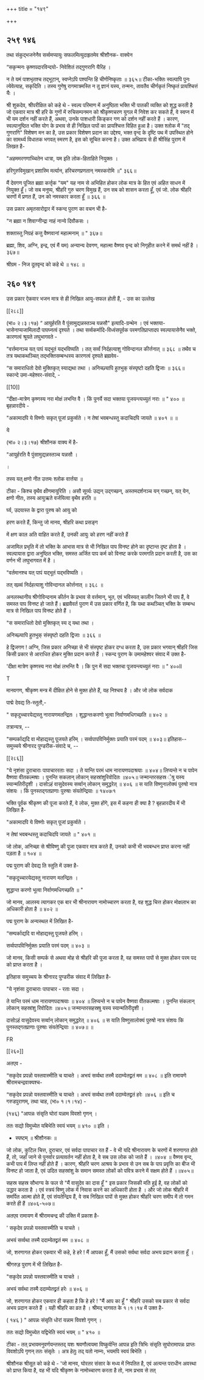 +++
title = "१४९"

+++


## २५९ १४६
तथा संकुद्भजनेनैव सर्व्वमप्यायुः सफलमित्युदाहृतमेव श्रीशौनक- वाक्येन 

“सकृन्मनः कृष्णपदारविन्दयो- निवेशितं तद्गुणरागि यैरिह । 

न ते यमं पाशभृतश्च तद्भूटान्, स्वप्नेऽपि पश्यन्ति हि चीर्णनिष्कृताः ॥ ३६५॥ टीका-भक्तिः स्वल्पापि पुनः त्येवेत्याह, सकृदिति । तस्य गुणेषु रागमात्रमस्ति न तु ज्ञानं यस्य, तन्मनः, तावतैव चीर्णकृतं निष्कृतं प्रायश्चित्तं यैः । 

श्री शुकदेव, श्रीपरीक्षित को कहे थे - स्वल्प परिमाण में अनुष्ठिता भक्ति भी पातकी व्यक्ति को शुद्ध करती है जो एकवार मात्र श्री हरि के गुणों में रुचिसम्पनमन को श्रीकृष्णचरण युगल में निवेश कर सकते हैं, वे स्वप्न में भी यम दर्शन नहीं करते हैं, अथवा, उनके पाशधारी किङ्कर गण को दर्शन नहीं करते हैं । कारण, स्वल्पानुष्ठित भक्ति योग के प्रभाव से ही निखिल पापों का प्रायश्चित्त विहित हुआ है। उक्त श्लोक में "तद् गुणरागि" विशेषण मन का है, उस प्रकार विशेषण प्रदान का उद्देश्य, भक्त वृन्द के दृष्टि पथ में उपस्थित होने का सामर्थ्य विधातक भगवत् स्मरण है, इस को सूचित करना है। उक्त अभिप्राय से ही श्रीसिंह पुराण में लिखत है- 

"अहममरगणाच्चितेन धात्रा, यम इति लोक-हिताहिते नियुक्तः । 

हरिगुरुविमुखान् प्रशास्मि मर्त्यान, हरिचरणप्रणतान् नमस्करोमि ॥" ३६६॥ 

मैं देवगण पूजित ब्रह्मा कर्त्तृक "यम" यह नाम से अभिहित होकर लोक मात्र के हित एवं अहित साधन में नियुक्त हूँ। जो सब मनुष्य, श्रीहरि गुरु चरण विमुख हैं, उन सब को शासन करता हूँ, एवं जो. लोक श्रीहरि चरणों में प्रणत हैं, उन को नमस्कार करता हूँ ॥ ३६६ ॥ 

उस प्रकार अमृतसारोद्वार में स्कन्द पुराण का वचन भी है- 

"न ब्रह्मा न शिवाग्नीन्द्रा नाहं नान्ये दिवौकसः । 

शक्तास्तु निग्रहं कत्तु वैष्णवानां महात्मनाम् ॥ " ३६७॥ 

ब्रह्मा, शिव, अग्नि, इन्द्र, एवं मैं यम) अन्यान्य देवगण, महात्मा वैष्णव वृन्द को निगृहीत करने में समर्थ नहीं है । ३६७॥ 

श्रीग्रम - निज दूतवृन्द को कहे थे ॥ १४८ ॥ 


## २६० १४९
उस प्रकार ऐकवार भजन मात्र से ही निखिल आयु-सफल होती हैं, - उस का उल्लेख 

[[२८८]] 

(भा० २।३।१७) “ आयुर्हरति वै पुंसामुद्यन्नस्तञ्च यन्नसौ" इत्यादि-ग्रन्थेन । एवं भक्तया- भासेनाप्यजामिलादौ पापघ्नत्वं दृश्यते । तथा सर्व्वकर्मादि-विध्वंसपूर्वक परमगतिप्राप्तादप स्वल्पायासेनैव भक्ते, कारणत्वं श्रूयते लघुभागवते - 


"वर्त्तमानञ्च यत् पापं यद्भूतं यद्भविष्यति । तत् सर्व्वं निर्दहत्याशु गोविन्दानल कीर्त्तनात् ॥ ३६८ ॥ तथैव च तत्र यथाकथञ्चित् तद्भक्तिसम्बन्धस्य कारणत्वं दृश्यते ब्रह्मवेव- 

“स समाराधितो देवो मुक्तिकृत् स्याद्यथा तथा । अनिच्छ्यापि हुतभुक् संस्पृष्टो दहति द्विजाः ॥ ३६६॥ स्कान्दे उमा-महेश्वर-संवादे, - 

[[10]]

“दीक्षा-मात्रेण कृष्णस्य नरा मोक्षं लभन्ति वै । किं पुनर्ये सदा भक्तया पूजयन्त्यच्युतं नराः ॥ " ४०० ॥ बृहन्नारदीये - 

"अकामादपि ये विष्णोः सकृत् पूजां प्रकुर्व्वते । न तेषां भवबन्धस्तु कदाचिदपि जायते ॥ ४०१ ॥ ॥ 

ये 

(भा० २।३।१७) श्रीशौनक वाक्य में है- 

"आयुर्हरति वै पुंसामुद्यन्नस्तञ्च यन्नसौ । 

। 

तस्य यत् क्षणो नीत उत्तमः श्लोक वार्त्तया ॥ 

टीका - किश्च वृथैव क्षीणमायुरिति । असौ सूर्य्यः उद्यन् उद्गच्छन्, अस्तमदर्शनञ्च यन् गच्छन्, यत् येन, क्षणो नीतः, तस्य आयुऋते वर्जयित्वा वृथैव हरति ॥ 

र्घ्य, उदयास्त के द्वारा पुरुष को आयु को 

हरण करते हैं, किन्तु जो मानव, श्रीहरि कथा प्रसङ्ग 

में क्षण काल अति वाहित करते हैं, उनकी आयुः को हरण नहीं करते हैं 

अजामिल प्रभृति में तो भक्ति के आभास मात्र से भी निखिल पाप विनष्ट होने का दृष्टान्त दृष्ट होता है । स्वल्पायास द्वारा अनुष्ठित भक्ति, समस्त अर्जित पाप कर्म को विनष्ट करके परमगति प्रदान करती है, उस का वर्णन भी लघुभागवत में है । 

"वर्तमानश्च यत् पापं यद्भूतं यद्भविष्यति । 

तत् सव्र्व्वं निर्दहत्याशु गोविन्दानल कोर्त्तनात् ॥ ३६८ ॥ 

अनलस्थानीय श्रीगोविन्दनाम कीर्तन के प्रभाव से वर्त्तमान्, भूत, एवं भविस्यत् कालीन जितने भी पाप हैं, वे समस्त पाप विनष्ट हो जाते हैं। ब्रह्मवैवर्त पुराण में उस प्रकार वर्णित है, कि यथा कथञ्चित् भक्ति के सम्बन्ध मात्र से निखिल पाप विनष्ट होते हैं । 

"स समाराधितो देवो मुक्तिकृत् स्य द् यथा तथा । 

अनिच्छ्यापि हुतभुक् संस्पृष्टो दहति द्विजाः ॥ ३६६ ॥ 

हे द्विजगण ! अग्नि, जिस प्रकार अनिच्छा से भी संस्पृष्ट होकर दग्ध करता है, उस प्रकार भगवान् श्रीहरि जिस किसी प्रकार से आराधित होकर मुक्ति प्रदान करते हैं । स्कन्द पुराण के उमामहेश्वर संवाद में उक्त है- 

'दीक्षा मात्रेण कृष्णस्य नरा मोक्षं लभन्ति वै । कि पुन में सदा भक्तचा पूजयन्त्यच्युतं नराः ॥ " ४००ll 

T 

मानवगण, श्रीकृष्ण मन्त्र में दीक्षित होने से मुक्त होते हैं, यह निश्चय है । और जो लोक सर्वदाक 



पाद्मे देवद्य ति-स्तुतौ,- 

" सकृदुच्चारयेद्यस्तु नारायणमतन्द्रितः । शुद्धान्तःकरणो भूत्वा निर्वाणमधिगच्छति ॥ ४०२ ॥ 

तत्रान्यत्र, -- 

"सम्पर्काद्यदि वा मोहाद्यस्तु पूजयते हरिम् । सर्व्वपापविनिर्मुक्तः प्रयाति परमं पदम् ॥ ४०३॥ इतिहास--समुच्चये श्रीनारद पुण्डरीक-संवादे च, -- 

[[२८६]]

"ये नृशंसा दुराचाराः पापाचाररताः सदा । ते यान्ति परमं धाम नारायणपदाश्रयाः ॥ ४०४॥ लिप्यन्ते न च पापेन वैष्णवा वीतकल्मषाः । पुनन्ति सकलान् लोकान् सहस्रांशुरिवोदितः ॥४०५॥ जन्मान्तरसहस्र ेषु यस्य स्यान्मतिरीदृशी । दासोऽहं वासुदेवस्य सर्व्वान् लोकान् समुद्धरेत् ॥ ४०६ ॥ स याति विष्णुनालोक्यं पुरुषो नात्र संशयः । किं पुनस्तद्गतप्राणाः पुरुषाः संयतेन्द्रियाः ॥ १४०७ः१ 

भक्ति पूर्वक श्रीकृष्ण की पूजा करते हैं, वे लोक, मुक्त होंगे, इस में कहना ही क्या है ? बृहन्नारदीय में भी लिखित है- 

"अकामादपि ये विष्णोः सकृत् पूजां प्रकुर्व्वते । 

न तेषां भवबन्धस्तु कदाचिदपि जायते ॥ " ४०१ ॥ 

जो लोक, अनिच्छा से श्रीविष्णु की पूजा एकवार मात्र करते हैं, उनको कभी भी भवबन्धन प्राप्त करना नहीं पड़ता है ॥ १०४ ॥ 

पद्म पुराण की देवद्य ति स्तुति में उक्त है- 

"सकृदुच्चारयेद्यस्तु नारायण मतन्द्रितः । 

शुद्धान्त करणो भूत्वा निर्वाणमधिगच्छति ॥ " 

जो मानव, आलस्य त्यागकर एक बार भी श्रीनारायण नामोच्चारण करता है, वह शुद्ध चित्त होकर मोक्षलाभ का अधिकारी होता है ॥ ४०२ ॥ 

पद्म पुराण के अन्यस्थल में लिखित है- 

“सम्पर्काद्यदि वा मोहाद्यस्तु पूजयते हरिम् । 

सर्व्वपापविनिर्मुक्तः प्रयाति परमं पदम् ॥ ४०३ ॥ 

जो मानव, किसी सम्पर्क से अथवा मोह से श्रीहरि की पूजा करता है, वह समस्त पापों से मुक्त होकर परम पद को प्राप्त करता है । 

इतिहास समुच्चय के श्रीनारद पुण्डरीक संवाद में लिखित है- 

"ये नृशंसा दुराचाराः पापाचार - रताः सदा । 

ते यान्ति परमं धाम नारायणपदाश्रयाः ॥ ४०४ ॥ लिप्यन्ते न च पापेन वैष्णवा वीतकल्मषाः । पुनन्ति संकलान् लोकान् सहस्रांशु रिवोदितः ॥४०५॥ जन्मान्तरसहस्रषु यस्य स्यान्मतिरीदृशी । 

दासोऽहं वासुदेवस्य सर्व्वान् लोकान् समुद्धरेत् ॥ ४०६ ॥ स याति विष्णुसालोक्यं पुरुषो नात्र संशयः कि पुनस्तद्गतप्राणाः पुरुषाः संयतेन्द्रियाः ॥ ४०७॥ ॥ 

FR 

[[२६०]] 

अतएव - 



“सकृदेव प्रपन्नो यस्तवास्मीति च याचते । अभयं सर्व्वथा तस्मै ददाम्येतद्व्रतं मम ॥ ४०८ ॥ इति रामायणे श्रीरामचन्द्रवाक्यश्च- 

“सकृदेव प्रपन्नो यस्तवास्मीति च याचते । अभयं सर्व्वथा तस्मै ददाम्येतद्व्रतं हरेः ॥४०६ ॥ इति च गरुडपुराणम्, तथा चाह, (भा० १।१।१४) - 

(१४६) "आपन्नः संसृति घोरां यन्नाम विवशो गृणन् । 

ततः सद्यो विमुच्येत यबिभेति स्वयं भयम् ॥ ४१० ॥ इति । 

- स्पष्टम् ॥ श्रीशौनकः ॥ 

जो लोक, कुटिल चित्त, दुराचार, एवं सर्वदा पापाचार रत हैं - वे भी यदि श्रीनारायण के चरणों में शरणागत होते हैं, तो, जहाँ जाने से पुनर्वार प्रत्यावर्तन नहीं होता है, वे सब उस लोक को जाते हैं । ॥४०४ ॥ वैष्णव वृन्द, कभी पाप में लिप्त नहीं होते हैं । कारण, श्रीहरि चरण आश्रय के प्रभाव से उन सब के पाप प्रवृत्ति का बीज भी विनष्ट हो जाता है, एवं उदित सहस्रांशु के समान समस्त लोकों को पवित्र करने में सक्षम होते हैं ।॥४०५॥ 

सहस्र सहस्र सौभाग्य के फल से "मैं वासुदेव का दास हूँ " इस प्रकार जिसकी मति हुई है, वह लोकों को उद्धार करता है । एवं स्त्रयं विष्णु लोक में निवास करने का अधिकारी होता है । और जो लोक श्रीहरि में समर्पित आत्मा होते हैं, एवं संयतेन्द्रिय हैं, वे सब निखिल पापों से मुक्त होकर श्रीहरि चरण समीप में तो गमन करते ही हैं ॥४०६-५०७॥ 

अतएव रामायण में श्रीरामचन्द्र की उक्ति में प्रकाश है- 

' सकृदेव प्रपन्नो यस्तवास्मीति च याचते । 

अभयं सर्व्वथा तस्मै ददाम्येतद्व्रतं मम ॥ ४०८ ॥ 

जो, शरणागत होकर एकवार भी कहे, हे हरे ! मैं आपका हूँ, मैं उसको सर्वथा सर्वदा अभय प्रदान करता हूँ । 

श्रीगरुड़ पुराण में भी लिखित है- 

"सकृदेव प्रपन्नो यस्तवास्मीति च याचते । 

अभयं सर्वथा तस्मै ददाम्येतद्व्रतं हरेः ॥ ४०६ ॥ 

जो, शरणागत होकर एकवार ही कहता है कि हे हरे ! "मैं आप का हूँ " श्रीहरि उसको सब प्रकार से सर्वदा अभय प्रदान करते हैं । यही श्रीहरि का व्रत है । श्रीमद् भागवत के १।१।१४ में उक्त है- 

( १४६ ) " आपन्नः संसृति धोरां यन्नाम विवशो गृणन् । 

ततः सद्यो विमुच्येत यद्विभेति स्वयं भयम् ॥ " ४१० ॥ 

टीका - तत् प्रभावमनुवर्णयन्तस्तद् यशः श्रवणौत्वयमा विष्कुर्वन्ति आपन्न इति त्रिभिः संसृति सुघोरामापन्नः प्राप्तः विवशोऽपि गृणन् ततः संसृतेः । अत्र हेतुः तद् यतो नाम्नः, भयमपि स्वयं बिभेति । 

श्रीशौनक श्रीसूत को कहे थे - 'जो मानव, घोरतर संसार के मध्य में निपतित है, एवं अत्यन्त पराधीन अवस्था को प्राप्त किया है, वह भी यदि श्रीकृष्ण के नामोच्चारण करता है तो, नाम प्रभाव से तत् 


